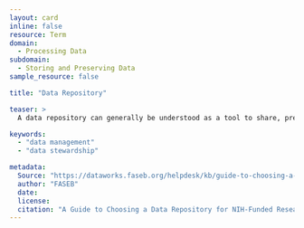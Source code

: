 ```yaml
---
layout: card
inline: false
resource: Term
domain:
  - Processing Data
subdomain:
  - Storing and Preserving Data
sample_resource: false

title: "Data Repository"

teaser: >
  A data repository can generally be understood as a tool to share, preserve, and make accessible data or datasets. A data repository can be embargoed, but they are often a website that provides either public access or controlled access.

keywords:
  - "data management"
  - "data stewardship"

metadata:
  Source: "https://dataworks.faseb.org/helpdesk/kb/guide-to-choosing-a-data-repository"
  author: "FASEB"
  date: 
  license: 
  citation: "A Guide to Choosing a Data Repository for NIH-Funded Research.’ https://dataworks.faseb.org/helpdesk/kb/guide-to-choosing-a-data-repository. Accessed 4 December 2024."
---
```

